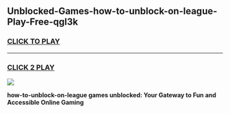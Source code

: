 
## Unblocked-Games-how-to-unblock-on-league-Play-Free-qgl3k
<h3>
<a href="https://premium76.site?title=how-to-unblock-on-league&ref=23A">CLICK TO PLAY</a></h3>
<hr>

<h3>
<a href="https://premium76.site?title=how-to-unblock-on-league&ref=23A">CLICK 2 PLAY</a>
  
</h3>

<a href="https://premium76.site?title=how-to-unblock-on-league&ref=23A"><img src="https://clearcache.store/games.png"></a>


**how-to-unblock-on-league games unblocked: Your Gateway to Fun and Accessible Online Gaming**
